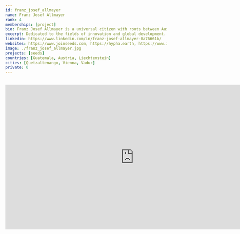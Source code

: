 ```yaml
---
id: franz_josef_allmayer
name: Franz Josef Allmayer
rank: 4
memberships: [project]
bio: Franz Josef Allmayer is a universal citizen with roots between Austria and Guatemala. These contrasting yet complementary perspectives allowed him to question existing cultural paradigms built on scarcity from an early age. Dedication to the fields of innovation and global development has enabled Franz to gather transdisciplinary experience working with international organizations, governments, the private sector, NGOs, and academia. This process allowed him to recognize pervading patterns and embrace a whole-systems approach to development that effectively provides value towards the entirety of the system. In recognition of the need to unite fragmented efforts towards a cocreative development process that effectively addresses the challenges of today, motivates Franz to create the tools, processes, and on the ground collaborations to support the development of regenerative bioregional economies. An avid explorer he has visited 77 countries, where he has formed a solid network of collaborators. In his free time, you will encounter Franz finding inspiration in nature, climbing volcanoes, and exchanging with leaders across multiple disciplines.
excerpt: Dedicated to the fields of innovation and global development.
linkedin: https://www.linkedin.com/in/franz-josef-allmayer-0a76661b/
websites: https://www.joinseeds.com, https://hypha.earth, https://www.integrity.earth
image: ./franz_josef_allmayer.jpg
projects: [seeds]
countries: [Guatemala, Austria, Liechtenstein]
cities: [Quetzaltenango, Vienna, Vaduz]
private: 0
---
```


<BR>

<iframe src="https://player.vimeo.com/video/412278024" width="800" height="450" frameborder="0" allow="autoplay; fullscreen" allowfullscreen></iframe>

<BR>
